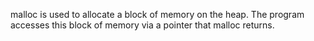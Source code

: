 malloc is used to allocate a block of memory on the heap. The program accesses this block of memory via a pointer that malloc returns.

